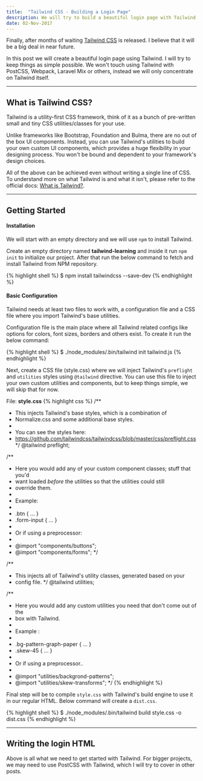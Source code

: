 ```yaml
---
title:  "Tailwind CSS - Building a Login Page"
description: We will try to build a beautiful login page with Tailwind CSS without writing any line of CSS code 
date: 02-Nov-2017
---
```


Finally, after months of waiting [Tailwind CSS][tailwind-website] is released. I believe that it will be a big deal in near future.

In this post we will create a beautiful login page using Tailwind. I will try to keep things as simple possible. We won't touch using Tailwind with PostCSS, Webpack, Laravel Mix or others, instead we will only concentrate on Tailwind itself.

<hr>

## What is Tailwind CSS?
Tailwind is a utility-first CSS framework, think of it as a bunch of pre-written small and tiny CSS utilities/classes for your use. 

Unlike frameworks like Bootstrap, Foundation and Bulma, there are no out of the box UI components. Instead, you can use Tailwind's utilities to build your own custom UI components, which provides a huge flexibility in your designing process. You won't be bound and dependent to your framework's design choices.

All of the above can be achieved even without writing a single line of CSS. To understand more on what Tailwind is and what it isn't, please refer to the official docs: [What is Tailwind?](https://tailwindcss.com/docs/what-is-tailwind).

<hr>

## Getting Started

#### Installation
We will start with an empty directory and we will use <span>`npm`</span> to install Tailwind. 

Create an empty directory named **tailwind-learning** and inside it run <span>`npm init`</span> to initialize our project. After that run the below command to fetch and install Tailwind from NPM repository.

{% highlight shell %}
$ npm install tailwindcss --save-dev
{% endhighlight %}


#### Basic Configuration
Tailwind needs at least two files to work with, a configuration file and a CSS file where you import Tailwind's base utilities.

Configuration file is the main place where all Tailwind related configs like options for colors, font sizes, borders and others exist. To create it run the below command:

{% highlight shell %}
$ ./node_modules/.bin/tailwind init tailwind.js
{% endhighlight %}

Next, create a CSS file (style.css) where we will inject Tailwind's <span>`preflight`</span> and <span>`utilities`</span> styles using <span>`@tailwind`</span> directive. You can use this file to inject your own custom utilities and components, but to keep things simple, we will skip that for now.

File: **style.css**
{% highlight css %}
/**
 * This injects Tailwind's base styles, which is a combination of
 * Normalize.css and some additional base styles.
 *
 * You can see the styles here:
 * https://github.com/tailwindcss/tailwindcss/blob/master/css/preflight.css
 */
@tailwind preflight;

/**
 * Here you would add any of your custom component classes; stuff that you'd
 * want loaded *before* the utilities so that the utilities could still
 * override them.
 *
 * Example:
 * 
 * .btn { ... }
 * .form-input { ... }
 *
 * Or if using a preprocessor:
 * 
 * @import "components/buttons";
 * @import "components/forms";
 */

/**
 * This injects all of Tailwind's utility classes, generated based on your
 * config file.
 */
@tailwind utilities;

/**
 * Here you would add any custom utilities you need that don't come out of the
 * box with Tailwind.
 *
 * Example :
 *
 * .bg-pattern-graph-paper { ... }
 * .skew-45 { ... }
 *
 * Or if using a preprocessor..
 * 
 * @import "utilities/backgrond-patterns";
 * @import "utilities/skew-transforms";
 */
{% endhighlight %}

Final step will be to compile <span>`style.css`</span> with Tailwind's build engine to use it in our regular HTML. Below command will create a `dist.css`.

 {% highlight shell %}
$ ./node_modules/.bin/tailwind build style.css -o dist.css
{% endhighlight %}

<hr>

## Writing the login HTML
Above is all what we need to get started with Tailwind. For bigger projects, we may need to use PostCSS with Tailwind, which I will try to cover in other posts.

[tailwind-website]: https://tailwindcss.com
[tailwind-github]:  https://github.com/tailwindcss/tailwindcss
